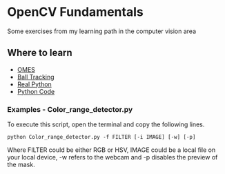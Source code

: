 # OpenCV Fundamentals
 Some exercises from my learning path in the computer vision area

## Where to learn

- [OMES](https://omes-va.com/)
- [Ball Tracking](https://www.pyimagesearch.com/2015/09/14/ball-tracking-with-opencv/)
- [Real Python](https://realpython.com/tutorials/computer-vision/)
- [Python Code](https://www.thepythoncode.com/topic/computer-vision?p=1)

### Examples - Color_range_detector.py
 To execute this script, open the terminal and copy the following lines.
 
````commandline
python Color_range_detector.py -f FILTER [-i IMAGE] [-w] [-p]
````

Where FILTER could be either RGB or HSV, IMAGE could be a local file on your local device, -w refers to the webcam and 
-p disables the preview of the mask.


